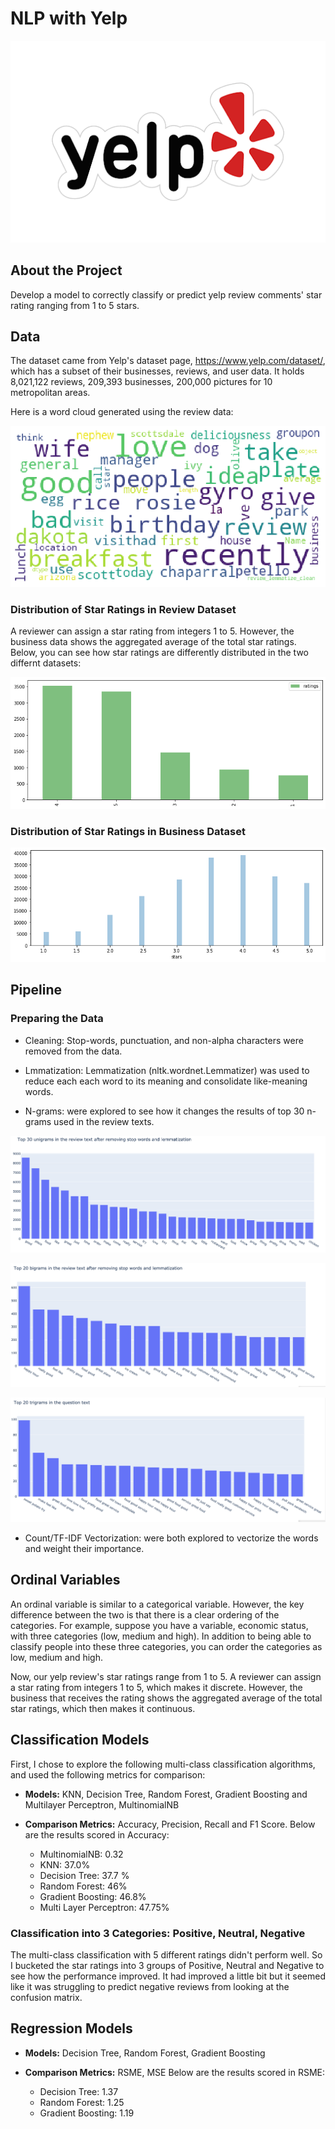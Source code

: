 
# NLP with Yelp
![Yelp_logo](/IMG/unnamed.png)

## About the Project
Develop a model to correctly classify or predict yelp review comments' star rating ranging from 1 to 5 stars.

## Data
The dataset came from Yelp's dataset page, https://www.yelp.com/dataset/, which has a subset of their businesses, reviews, and user data. 
It holds 8,021,122 reviews, 209,393 businesses, 200,000 pictures for 10 metropolitan areas.

Here is a word cloud generated using the review data:

![Yelp_wordcloud](/IMG/wordcloud.png)

### Distribution of Star Ratings in Review Dataset

A reviewer can assign a star rating from integers 1 to 5. However, the business data shows the aggregated average of the total star ratings. Below, you can see how star ratings are differently distributed in the two differnt datasets:

![Yelp_review_stars](/IMG/yelp_stars.png)

### Distribution of Star Ratings in Business Dataset
![Yelp_review_stars](/IMG/yelp_stars_business.png)


## Pipeline
### Preparing the Data
* Cleaning: Stop-words, punctuation, and non-alpha characters were removed from the data.

* Lmmatization: Lemmatization (nltk.wordnet.Lemmatizer) was used to reduce each each word to its meaning and consolidate like-meaning words.

* N-grams: were explored to see how it changes the results of top 30 n-grams used in the review texts.

![Yelp_unigrams](/IMG/unigrams.png)

![Yelp_bigrams](/IMG/bigrams.png)

![Yelp_trigrams](/IMG/trigrams.png)

* Count/TF-IDF Vectorization: were both explored to vectorize the words and weight their importance. 

## Ordinal Variables

An ordinal variable is similar to a categorical variable. However, the key difference between the two is that there is a clear ordering of the categories. For example, suppose you have a variable, economic status, with three categories (low, medium and high). In addition to being able to classify people into these three categories, you can order the categories as low, medium and high.

Now, our yelp review's star ratings range from 1 to 5.
A reviewer can assign a star rating from integers 1 to 5, which makes it discrete. However, the business that receives the rating shows the aggregated average of the total star ratings, which then makes it continuous.


## Classification Models
First, I chose to explore the following multi-class classification algorithms, and used the following metrics for comparison:

* **Models:** KNN, Decision Tree, Random Forest, Gradient Boosting and Multilayer Perceptron, MultinomialNB

* **Comparison Metrics:** Accuracy, Precision, Recall and F1 Score. 
  Below are the results scored in Accuracy:

  - MultinomialNB: 0.32
  - KNN: 37.0%
  - Decision Tree: 37.7 %
  - Random Forest: 46%
  - Gradient Boosting: 46.8%
  - Multi Layer Perceptron: 47.75%

### Classification into 3 Categories: Positive, Neutral, Negative

The multi-class classification with 5 different ratings didn't perform well. So I bucketed the star ratings into 3 groups of Positive, Neutral and Negative to see how the performance improved. It had improved a little bit but it seemed like it was struggling to predict negative reviews from looking at the confusion matrix.

## Regression Models

* **Models:** Decision Tree, Random Forest, Gradient Boosting

* **Comparison Metrics:** RSME, MSE 
  Below are the results scored in RSME:
  - Decision Tree: 1.37
  - Random Forest: 1.25
  - Gradient Boosting: 1.19
  
